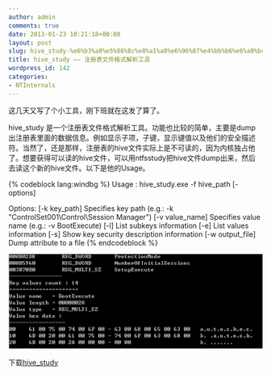 ```yaml
---
author: admin
comments: true
date: 2013-01-23 10:21:18+00:00
layout: post
slug: hive_study-%e6%b3%a8%e5%86%8c%e8%a1%a8%e6%96%87%e4%bb%b6%e6%a0%bc%e5%bc%8f%e8%a7%a3%e6%9e%90%e5%b7%a5%e5%85%b7
title: hive_study —— 注册表文件格式解析工具
wordpress_id: 142
categories:
- NTInternals
---
```


这几天又写了个小工具，刚下班就在这发了算了。

hive_study 是一个注册表文件格式解析工具。功能也比较的简单，主要是dump出注册表里面的数据信息。例如显示子项，子键，显示键值以及他们的安全描述符。当然了，还是那样，注册表的hive文件实际上是不可读的，因为内核独占他了。想要获得可以读的hive文件，可以用ntfsstudy把hive文件dump出来，然后去读这个新的hive文件。以下是他的Usage。

{% codeblock lang:windbg %}
Usage : hive_study.exe -f hive_path [-options]

Options:
[-k key_path] Specifies key path (e.g.: -k "ControlSet001\Control\Session Manager")
[-v value_name] Specifies value name (e.g.: -v BootExecute)
[-l] List subkeys information
[-e] List values information
[-s] Show key security description information
[-w output_file] Dump attribute to a file
{% endcodeblock %}

[![20130123181723](/uploads/2013/01/20130123181723.png)](/uploads/2013/01/20130123181723.png)



下载[hive_study](/uploads/2013/01/hive_study.zip)

